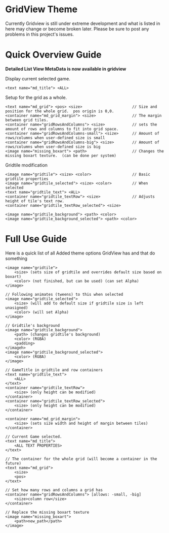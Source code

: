 GridView Theme
==============

Currently Gridview is still under extreme development and what is listed in here may
change or become broken later.  Please be sure to post any problems in this project's
issues.


Quick Overview Guide
====================
**Detailed List View MetaData is now available in gridview**

Display current selected game.
```
<text name="md_title"> <ALL>
```

Setup for the grid as a whole.
```
<text name="md_grid"> <pos> <size>						// Size and position for the whole grid.  pos origin is 0,0.
<container name="md_grid_margin"> <size>				// The margin between grid tiles.
<container name="gridRowsAndColumns"> <size> 			// sets the amount of rows and columns to fit into grid space.
<container name="gridRowsAndColumns-small"> <size>		// Amount of rows/columns when user-defined size is small
<container name="gridRowsAndColumns-big"> <size>		// Amount of rows/columns when user-defined size is big
<image name="missing_boxart"> <path>					// Changes the missing boxart texture.  (can be done per system)
```

Gridtile modification
```
<image name="gridtile"> <size> <color>					// Basic gridtile properties
<image name="gridtile_selected"> <size> <color>			// When selected
<text name="gridtile_text"> <ALL>
<container name="gridtile_textRow"> <size> 				// Adjusts height of tile's text row.
<container name="gridtile_textRow_selected"> <size>	

<image name="gridtile_background"> <path> <color>
<image name="gridtile_background_selected"> <path> <color>
```


Full Use Guide
==============

Here is a quick list of all Added theme options GridView has and that do something

```
<image name="gridtile">
	<size> (sets size of gridtile and overrides default size based on boxart)
	<color> (not finished, but can be used) (can set Alpha)
</image>

// Following animates (tweens) to this when selected
<image name="gridtile_selected">  
	<size> (will add to default size if gridtile size is left unasigned)
	<color> (will set Alpha)
</image>

// Gridtile's background
<image name="gridtile_background">
	<path> (changes gridtile's background)
	<color> (RGBA)
	<padding>
</imageh>
<image name="gridtile_background_selected">
	<color> (RGBA)
</image>

// GameTitle in gridtile and row containers
<text name="gridtile_text">
	<ALL>
</text>
<container name="gridtile_textRow">
	<size> (only height can be modified)
</container>
<container name="gridtile_textRow_selected">
	<size> (only height can be modified)
</container>

<container name="md_grid_margin">
	<size> (sets size width and height of margin between tiles)
</container>

// Current Game selected.
<text name="md_title">
	<ALL TEXT PROPERTIES>
</text>

// The container for the whole grid (will become a container in the future)
<text name="md_grid">
	<size>
	<pos>
</text>

// Set how many rows and columns a grid has
<container name="gridRowsAndColumns"> [allows: -small, -big]
	<size>column row</size>
</container>

// Replace the missing boxart texture
<image name="missing_boxart">
	<path>new_path</path>
</image>
```

